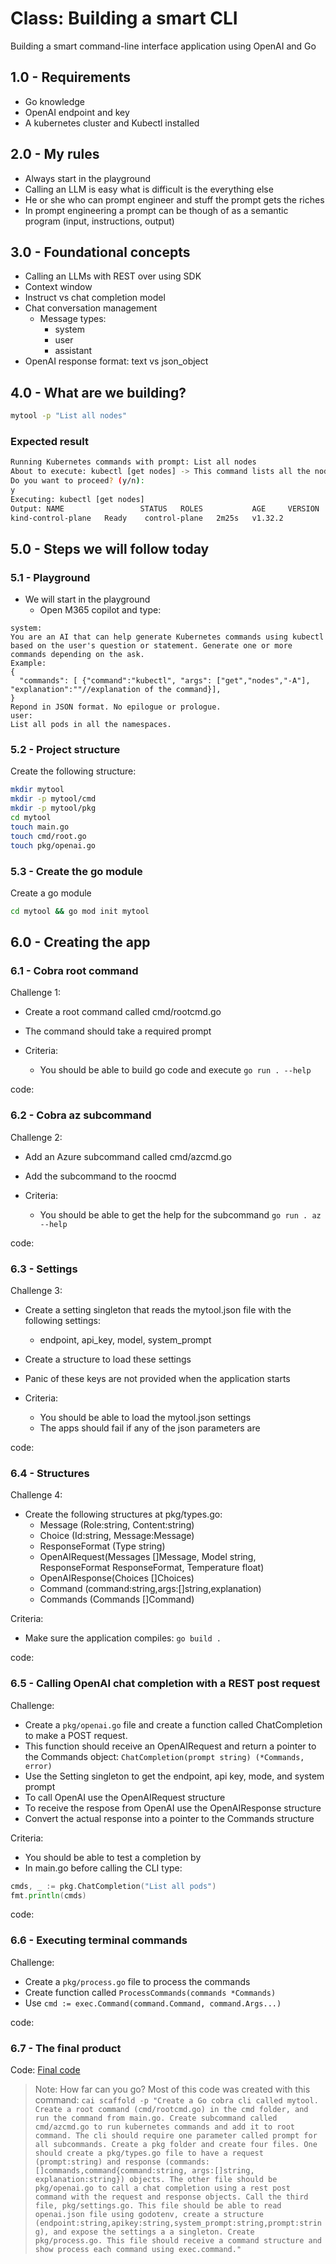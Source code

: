 # Class: Building a smart CLI

Building a smart command-line interface application using OpenAI and Go

## 1.0 - Requirements

- Go knowledge
- OpenAI endpoint and key
- A kubernetes cluster and Kubectl installed

## 2.0 - My rules

- Always start in the playground
- Calling an LLM is easy what is difficult is the everything else
- He or she who can prompt engineer and stuff the prompt gets the riches
- In prompt engineering a prompt can be though of as a semantic program (input, instructions, output)

## 3.0 - Foundational concepts

- Calling an LLMs with REST over using SDK
- Context window
- Instruct vs chat completion model
- Chat conversation management
  - Message types:
    - system
    - user
    - assistant
- OpenAI response format: text vs json_object

## 4.0 - What are we building?

```bash
mytool -p "List all nodes"
```

### Expected result

```bash
Running Kubernetes commands with prompt: List all nodes
About to execute: kubectl [get nodes] -> This command lists all the nodes in the Kubernetes cluster.
Do you want to proceed? (y/n): 
y
Executing: kubectl [get nodes]
Output: NAME                 STATUS   ROLES           AGE     VERSION
kind-control-plane   Ready    control-plane   2m25s   v1.32.2
```

## 5.0 - Steps we will follow today

### 5.1 - Playground

- We will start in the playground
  - Open M365 copilot and type:
```text
system:
You are an AI that can help generate Kubernetes commands using kubectl based on the user's question or statement. Generate one or more commands depending on the ask.
Example:
{
  "commands": [ {"command":"kubectl", "args": ["get","nodes","-A"], "explanation":""//explanation of the command}],
}
Repond in JSON format. No epilogue or prologue.
user:
List all pods in all the namespaces.
```

### 5.2 - Project structure

Create the following structure:
```bash
mkdir mytool
mkdir -p mytool/cmd
mkdir -p mytool/pkg
cd mytool
touch main.go
touch cmd/root.go
touch pkg/openai.go
```

### 5.3 - Create the go module

Create a go module
```bash
cd mytool && go mod init mytool
```

## 6.0 - Creating the app

### 6.1 - Cobra root command

Challenge 1:

- Create a root command called cmd/rootcmd.go
- The command should take a required prompt 

- Criteria:
  - You should be able to build go code and execute `go run . --help`

code: [](/1-rootcmd/README.md)

### 6.2 - Cobra az subcommand

Challenge 2:

- Add an Azure subcommand called cmd/azcmd.go
- Add the subcommand to the roocmd

- Criteria:
  - You should be able to get the help for the subcommand `go run . az --help`


code: [](/2-azcmd/README.md)

### 6.3 - Settings

Challenge 3:

- Create a setting singleton that reads the mytool.json file with the following settings:
  - endpoint, api_key, model, system_prompt
- Create a structure to load these settings
- Panic of these keys are not provided when the application starts

- Criteria:
  - You should be able to load the mytool.json settings 
  - The apps should fail if any of the json parameters are

code: [](/3-settings/README.md)

### 6.4 - Structures

Challenge 4:

- Create the following structures at pkg/types.go:
  - Message (Role:string, Content:string)
  - Choice (Id:string, Message:Message)
  - ResponseFormat (Type string)
  - OpenAIRequest(Messages []Message, Model string, ResponseFormat ResponseFormat, Temperature float)
  - OpenAIResponse(Choices []Choices)
  - Command (command:string,args:[]string,explanation)
  - Commands (Commands []Command)

Criteria:
  - Make sure the application compiles: `go build .`


code: [](/4-structures/README.md)

### 6.5 - Calling OpenAI chat completion with a REST post request

Challenge:

- Create a `pkg/openai.go` file and create a function called ChatCompletion to make a POST request.
- This function should receive an OpenAIRequest and return a pointer to the Commands object: `ChatCompletion(prompt string) (*Commands, error)`
- Use the Setting singleton to get the endpoint, api key, mode, and system prompt
- To call OpenAI use the OpenAIRequest structure
- To receive the respose from OpenAI use the OpenAIResponse structure
- Convert the actual response into a pointer to the Commands structure

Criteria:
  - You should be able to test a completion by
  - In main.go before calling the CLI type: 
```go
cmds, _ := pkg.ChatCompletion("List all pods")
fmt.println(cmds)
```

code: [](/5-openai/README.md)

### 6.6 - Executing terminal commands

Challenge:
- Create a `pkg/process.go` file to process the commands
- Create function called `ProcessCommands(commands *Commands)`
- Use `cmd := exec.Command(command.Command, command.Args...)`

code: [](/6-process/README.md)

### 6.7 - The final product

Code: [Final code](/7-final)

> Note: How far can you go?
> Most of this code was created with this command: `cai scaffold -p "Create a Go cobra cli called mytool. Create a root command (cmd/rootcmd.go) in the cmd folder, and run the command from main.go. Create subcommand called cmd/azcmd.go to run kubernetes commands and add it to root command. The cli should require one parameter called prompt for all subcommands. Create a pkg folder and create four files. One should create a pkg/types.go file to have a request (prompt:string) and response (commands:[]commands,command{command:string, args:[]string, explanation:string}) objects. The other file should be pkg/openai.go to call a chat completion using a rest post command with the request and response objects. Call the third file, pkg/settings.go. This file should be able to read openai.json file using godotenv, create a structure (endpoint:string,apikey:string,system_prompt:string,prompt:string), and expose the settings a a singleton. Create pkg/process.go. This file should receive a command structure and show process each command using exec.command."`